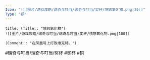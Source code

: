 ```yaml
---
Icon: "![[图片/游戏攻略/瑞奇与叮当/瑞奇与叮当/奖杯/愤怒氧化物.png|30]]"
Type: "铜"
---
```

```ad-common-bronze-trophy
title: (Title:: "愤怒氧化物")
![[图片/游戏攻略/瑞奇与叮当/瑞奇与叮当/奖杯/愤怒氧化物.png|100]]

(Comment:: "在凤凰号上打败维克特。")
```

#瑞奇与叮当/瑞奇与叮当/奖杯 #奖杯 #铜
